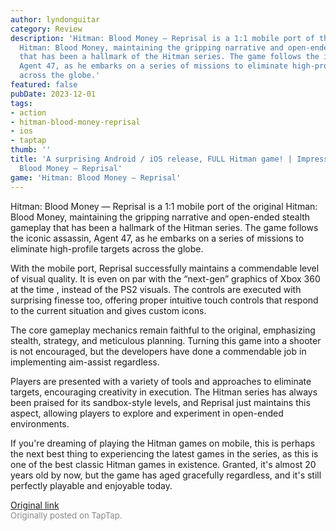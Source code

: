 ```yaml
---
author: lyndonguitar
category: Review
description: 'Hitman: Blood Money — Reprisal is a 1:1 mobile port of the original
  Hitman: Blood Money, maintaining the gripping narrative and open-ended stealth gameplay
  that has been a hallmark of the Hitman series. The game follows the iconic assassin,
  Agent 47, as he embarks on a series of missions to eliminate high-profile targets
  across the globe.'
featured: false
pubDate: 2023-12-01
tags:
- action
- hitman-blood-money-reprisal
- ios
- taptap
thumb: ''
title: 'A surprising Android / iOS release, FULL Hitman game! | Impressions - Hitman:
  Blood Money — Reprisal'
game: 'Hitman: Blood Money — Reprisal'
---
```

Hitman: Blood Money — Reprisal is a 1:1 mobile port of the original Hitman: Blood Money, maintaining the gripping narrative and open-ended stealth gameplay that has been a hallmark of the Hitman series. The game follows the iconic assassin, Agent 47, as he embarks on a series of missions to eliminate high-profile targets across the globe.

With the mobile port, Reprisal successfully maintains a commendable level of visual quality. It is even on par with the “next-gen” graphics of Xbox 360 at the time , instead of the PS2 visuals. The controls are executed with surprising finesse too, offering proper intuitive touch controls that respond to the current situation and gives custom icons.

The core gameplay mechanics remain faithful to the original, emphasizing stealth, strategy, and meticulous planning. Turning this game into a shooter is not encouraged, but the developers have done a commendable job in implementing aim-assist regardless.

Players are presented with a variety of tools and approaches to eliminate targets, encouraging creativity in execution. The Hitman series has always been praised for its sandbox-style levels, and Reprisal just maintains this aspect, allowing players to explore and experiment in open-ended environments.

If you're dreaming of playing the Hitman games on mobile, this is perhaps the next best thing to experiencing the latest games in the series, as this is one of the best classic Hitman games in existence. Granted, it's almost 20 years old by now, but the game has aged gracefully regardless, and it's still perfectly playable and enjoyable today.

[Original link](https://www.taptap.io/post/6615531)<br><span style="font-size: 0.95em; color: #888;">Originally posted on TapTap.</span>
